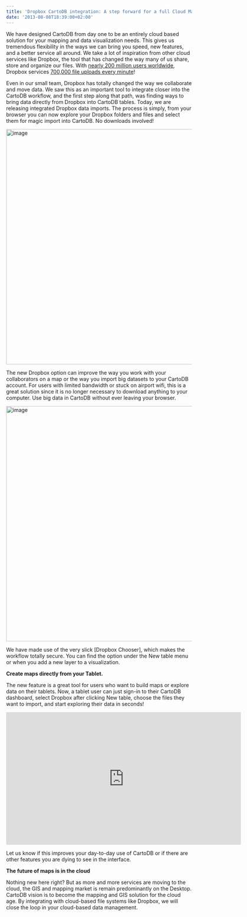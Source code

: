 ```yaml
---
title: 'Dropbox CartoDB integration: A step forward for a full Cloud Mapping environment'
date: '2013-08-08T18:39:00+02:00'
---
```


We have designed CartoDB from day one to be an entirely cloud based solution for your mapping and data visualization needs. This gives us tremendous flexibility in the ways we can bring you speed, new features, and a better service all around. We take a lot of inspiration from other cloud services like Dropbox, the tool that has changed the way many of us share, store and organize our files. With <a href="http://thenextweb.com/insider/2013/07/09/dropbox-hits-175m-users-an-increase-of-75m-in-8-months/">nearly 200 million users worldwide</a>, Dropbox services <a href="http://onesecond.designly.com/">700,000 file uploads every minute</a>! 

Even in our small team, Dropbox has totally changed the way we collaborate and move data. We saw this as an important tool to integrate closer into the CartoDB workflow, and the first step along that path, was finding ways to bring data directly from Dropbox into CartoDB tables. Today, we are releasing integrated Dropbox data imports. The process is simply, from your browser you can now explore your Dropbox folders and files and select them for magic import into CartoDB. No downloads involved!

<img alt="image" src="http://cartodb.s3.amazonaws.com/tumblr/posts/dropbox.jpg" width="637"/>

The new Dropbox option can improve the way you work with your collaborators on a map or the way you import big datasets to your CartoDB account. For users with limited bandwidth or stuck on airport wifi, this is a great solution since it is no longer necessary to download anything to your computer. Use big data in CartoDB without ever leaving your browser.

<img alt="image" src="http://cartodb.s3.amazonaws.com/tumblr/posts/dropbox_selector.png" width="637"/>

We have made use of the very slick [Dropbox Chooser], which makes the workflow totally secure. You can find the option under the New table menu or when you add a new layer to a visualization.

**Create maps directly from your Tablet.**

The new feature is a great tool for users who want to build maps or explore data on their tablets. Now, a tablet user can just sign-in to their CartoDB dashboard, select Dropbox after clicking New table, choose the files they want to import, and start exploring their data in seconds!

<iframe frameborder="0" height="359" src="http://player.vimeo.com/video/71969428?title=0&amp;byline=0&amp;portrait=0" width="637"></iframe>

Let us know if this improves your day-to-day use of CartoDB or if there are other features you are dying to see in the interface.

**The future of maps is in the cloud**

Nothing new here right? But as more and more services are moving to the cloud, the GIS and mapping market is remain predominantly on the Desktop. CartoDB vision is to become the mapping and GIS solution for the cloud age. By integrating with cloud-based file systems like Dropbox, we will close the loop in your cloud-based data management.
